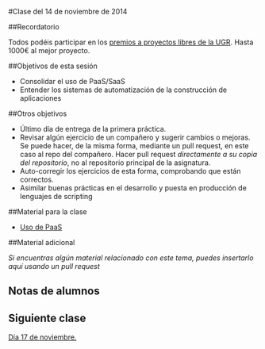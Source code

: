 #Clase del 14 de noviembre de 2014

##Recordatorio

Todos podéis participar en los [premios a proyectos libres de la UGR](http://osl.ugr.es/2014/09/26/premios-a-proyectos-libres-de-la-ugr/). Hasta 1000€ al mejor proyecto.

##Objetivos de esta sesión

* Consolidar el uso de PaaS/SaaS
* Entender los sistemas de automatización de la construcción de aplicaciones

##Otros objetivos

* Último día de entrega de la primera práctica. 
* Revisar algún ejercicio de un compañero y sugerir cambios o mejoras. Se puede hacer, de la misma forma, mediante un pull request, en este caso al repo del compañero. Hacer pull request *directamente a su copia del repositorio*, no al repositorio principal de la asignatura. 
* Auto-corregir los ejercicios de esta forma, comprobando que están correctos.
* Asimilar buenas prácticas en el desarrollo y puesta en producción de lenguajes de scripting

##Material para la clase

* [Uso de PaaS](http://jj.github.io/CC/documentos/temas/PaaS#automatizacin-de-la-construccin-de-una-aplicacin)

##Material adicional

*Si encuentras algún material relacionado con este tema, puedes insertarlo aquí usando un pull request*

## Notas de alumnos

## Siguiente clase

[Día 17 de noviembre.](11.md)
